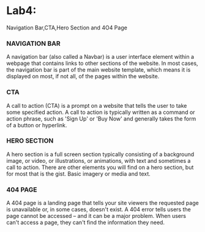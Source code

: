 # Lab4:
 Navigation Bar,CTA,Hero Section and 4O4 Page


### NAVIGATION BAR
A navigation bar (also called a Navbar) is a user interface element within a webpage that contains links to other sections of the website. In most cases, the navigation bar is part of the main website template, which means it is displayed on most, if not all, of the pages within the website.

### CTA
A call to action (CTA) is a prompt on a website that tells the user to take some specified action. A call to action is typically written as a command or action phrase, such as 'Sign Up' or 'Buy Now' and generally takes the form of a button or hyperlink.

### HERO SECTION
A hero section is a full screen section typically consisting of a background image, or video, or illustrations, or animations, with text and sometimes a call to action. There are other elements you will find on a hero section, but for most that is the gist. Basic imagery or media and text.

### 404 PAGE
A 404 page is a landing page that tells your site viewers the requested page is unavailable or, in some cases, doesn't exist. A 404 error tells users the page cannot be accessed – and it can be a major problem. When users can't access a page, they can't find the information they need.